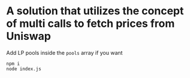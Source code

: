 # A solution that utilizes the concept of multi calls to fetch prices from Uniswap

Add LP pools inside the `pools` array if you want

```
npm i
node index.js
```